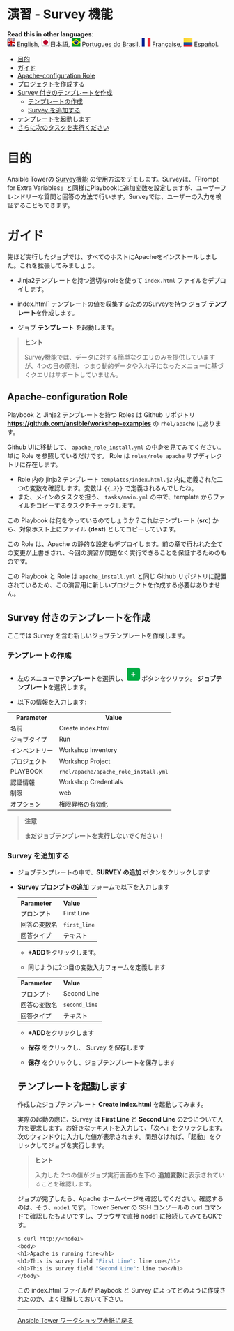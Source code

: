 # 演習 - Survey 機能

**Read this in other languages**:
<br>![uk](../../../images/uk.png) [English](README.md),  ![japan](../../../images/japan.png)[日本語](README.ja.md), ![brazil](../../../images/brazil.png) [Portugues do Brasil](README.pt-br.md), ![france](../../../images/fr.png) [Française](README.fr.md), ![Español](../../../images/col.png) [Español](README.es.md).

* [目的](#目的)
* [ガイド](#ガイド)
* [Apache-configuration Role](#apache-configuration-role)
* [プロジェクトを作成する](#プロジェクトを作成する)
* [Survey 付きのテンプレートを作成](#survey-付きのテンプレートを作成)
   * [テンプレートの作成](#テンプレートの作成)
   * [Survey を追加する](#survey-を追加する)
* [テンプレートを起動します](#テンプレートを起動します)
* [さらに次のタスクを実行ください](#さらに次のタスクを実行ください)

# 目的

Ansible Towerの [Survey機能](https://docs.ansible.com/ansible-tower/latest/html/userguide/job_templates.html#surveys) の使用方法をデモします。Surveyは、「Prompt for Extra Variables」と同様にPlaybookに追加変数を設定しますが、ユーザーフレンドリーな質問と回答の方法で行います。Surveyでは、ユーザーの入力を検証することもできます。

# ガイド

先ほど実行したジョブでは、すべてのホストにApacheをインストールしました。これを拡張してみましょう。

- Jinja2テンプレートを持つ適切なroleを使って `index.html` ファイルをデプロイします。

- index.html` テンプレートの値を収集するためのSurveyを持つ ジョブ **テンプレート**を作成します。

- ジョブ **テンプレート** を起動します。

> **ヒント**
>
> Survey機能では、データに対する簡単なクエリのみを提供していますが、4つの目の原則、つまり動的データや入れ子になったメニューに基づくクエリはサポートしていません。

## Apache-configuration Role

Playbook と Jinja2 テンプレートを持つ Roles は Github リポジトリ **https://github.com/ansible/workshop-examples** の `rhel/apache` にあります。  

Github UIに移動して、 `apache_role_install.yml` の中身を見てみてください。単に Role を参照しているだけです。 Role は `roles/role_apache` サブディレクトリに存在します。

 - Role 内の jinja2 テンプレート `templates/index.html.j2` 内に定義された二つの変数を確認します。変数は `{{…?}}` で定義されるんでしたね。
 - また、メインのタスクを担う、 `tasks/main.yml` の中で、template からファイルをコピーするタスクをチェックします。

この Playbook は何をやっているのでしょうか？これはテンプレート (**src**) から、対象ホスト上にファイル (**dest**) としてコピーしています。

この Role は、Apache の静的な設定もデプロイします。前の章で行われた全ての変更が上書きされ、今回の演習が問題なく実行できることを保証するためのものです。

この Playbook と Role は `apache_install.yml` と同じ Github リポジトリに配置されているため、この演習用に新しいプロジェクトを作成する必要はありません。

## Survey 付きのテンプレートを作成

ここでは Survey を含む新しいジョブテンプレートを作成します。

### テンプレートの作成

- 左のメニューで**テンプレート**を選択し、![plus](images/green_plus.png) ボタンをクリック。 **ジョブテンプレート**を選択します。  

- 以下の情報を入力します:


<table>
  <tr>
    <th>Parameter</th>
    <th>Value</th>
  </tr>
  <tr>
    <td>名前</td>
    <td>Create index.html</td>
  </tr>
  <tr>
    <td>ジョブタイプ</td>
    <td>Run</td>
  </tr>
  <tr>
    <td>インベントリー</td>
    <td>Workshop Inventory</td>
  </tr>
  <tr>
    <td>プロジェクト</td>
    <td>Workshop Project</td>
  </tr>  
  <tr>
    <td>PLAYBOOK</td>
    <td><code>rhel/apache/apache_role_install.yml</code></td>
  </tr>
  <tr>
    <td>認証情報</td>
    <td>Workshop Credentials</td>
  </tr>
  <tr>
    <td>制限</td>
    <td>web</td>
  </tr>  
  <tr>
    <td>オプション</td>
    <td>権限昇格の有効化</td>
  </tr>          
</table>

> **注意**  
>
> **まだジョブテンプレートを実行しないでください！**  

### Survey を追加する

- ジョブテンプレートの中で、**SURVEY の追加** ボタンをクリックします  

- **Survey プロンプトの追加** フォームで以下を入力します  

    <table>
  <tr>
    <th>Parameter</th>
    <th>Value</th>
  </tr>
  <tr>
    <td>プロンプト</td>
    <td>First Line</td>
  </tr>
  <tr>
    <td>回答の変数名</td>
    <td><code>first_line</code></td>
  </tr>
  <tr>
    <td>回答タイプ</td>
    <td>テキスト</td>
  </tr>         
</table>

- **+ADD**をクリックします。

- 同じように2つ目の変数入力フォームを定義します

<table>
  <tr>
    <th>Parameter</th>
    <th>Value</th>
  </tr>
  <tr>
    <td>プロンプト</td>
    <td>Second Line</td>
  </tr>
  <tr>
    <td>回答の変数名</td>
    <td><code>second_line</code></td>
  </tr>
  <tr>
    <td>回答タイプ</td>
    <td>テキスト</td>
  </tr>         
</table>

- **+ADD**をクリックします

- **保存** をクリックし、 Survey を保存します

- **保存** をクリックし、ジョブテンプレートを保存します

## テンプレートを起動します

作成したジョブテンプレート **Create index.html** を起動してみます。  

実際の起動の際に、Survey は **First Line** と **Second Line** の2つについて入力を要求します。お好きなテキストを入力して、「次へ」をクリックします。次のウィンドウに入力した値が表示されます。問題なければ、「起動」をクリックしてジョブを実行します。

> **ヒント**
>
> 入力した 2つの値がジョブ実行画面の左下の **追加変数**に表示されていることを確認します。  

ジョブが完了したら、Apache ホームページを確認してください。確認するのは、そう、`node1` です。 Tower Server の SSH コンソールの curl コマンドで確認したもよいですし、ブラウザで直接 node1 に接続してみてもOKです。  

```bash
$ curl http://<node1>
<body>
<h1>Apache is running fine</h1>
<h1>This is survey field "First Line": line one</h1>
<h1>This is survey field "Second Line": line two</h1>
</body>
```
この index.html ファイルが Playbook と Survey によってどのように作成されたのか、よく理解しておいて下さい。

----

[Ansible Tower ワークショップ表紙に戻る](../README.ja.md#section-2---ansible-towerの演習)
